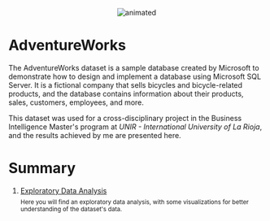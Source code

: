 <p align="center">
  <img src="https://media.giphy.com/media/3o6Zt2YL3H8a7vPBio/giphy.gif" alt="animated" />
</p>


# AdventureWorks

The AdventureWorks dataset is a sample database created by Microsoft to demonstrate how to design and implement a database using Microsoft SQL Server. It is a fictional company that sells bicycles and bicycle-related products, and the database contains information about their products, sales, customers, employees, and more.

This dataset was used for a cross-disciplinary project in the Business Intelligence Master's program at *UNIR - International University of La Rioja*, and the results achieved by me are presented here.


# Summary

1. <a href="https://github.com/anapaccasilva/AdventureWorks-Python/blob/main/1.%20EDA_AdventureWorks.ipynb" target="_blank" rel="noreferrer"/> Exploratory Data Analysis </a>  <br> <sub> Here you will find an exploratory data analysis, with some visualizations for better understanding of the dataset's data. </sub>
